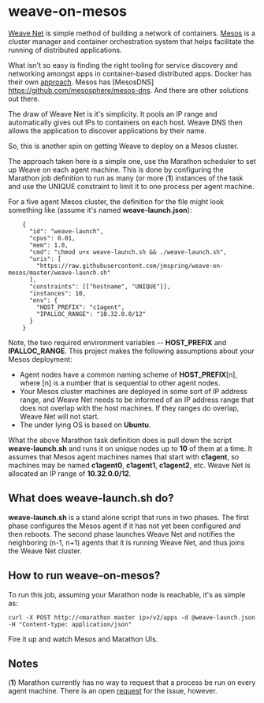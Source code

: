 # weave-on-mesos
[Weave Net](http://www.weave.works/products/weave-net/) is simple method of 
building a network of containers.  [Mesos](https://github.com/apache/mesos) 
is a cluster manager and container orchestration system that helps facilitate
the running of distributed applications.

What isn't so easy is finding the right tooling for service discovery and 
networking amongst apps in container-based distributed apps.  Docker has
their own [approach](https://docs.docker.com/engine/userguide/networking/).
Mesos has [MesosDNS] https://github.com/mesosphere/mesos-dns.  And there are
other solutions out there.

The draw of Weave Net is it's simplicity.  It pools an IP range and 
automatically gives out IPs to containers on each host.  Weave DNS then
allows the application to discover applications by their name.

So, this is another spin on getting Weave to deploy on a Mesos cluster.

The approach taken here is a simple one, use the Marathon scheduler to set 
up Weave on each agent machine.  This is done by configuring the Marathon
job definition to run as many (or more (**1**) instances of the task and use 
the UNIQUE constraint to limit it to one process per agent machine.

For a five agent Mesos cluster, the definition for the file might look 
something like (assume it's named **weave-launch.json**):

        {
          "id": "weave-launch",
          "cpus": 0.01,
          "mem": 1.0,
          "cmd": "chmod u+x weave-launch.sh && ./weave-launch.sh",
          "uris": [
            "https://raw.githubusercontent.com/jmspring/weave-on-mesos/master/weave-launch.sh"
          ],
          "constraints": [["hostname", "UNIQUE"]],
          "instances": 10,
          "env": {
            "HOST_PREFIX": "c1agent",
            "IPALLOC_RANGE": "10.32.0.0/12"
          }
        }

Note, the two required environment variables -- **HOST_PREFIX** and **IPALLOC_RANGE**.
This project makes the following assumptions about your Mesos deployment:

- Agent nodes have a common naming scheme of **HOST_PREFIX**[n], where [n] is a number that is sequential to other agent nodes.
- Your Mesos cluster machines are deployed in some sort of IP address range, and Weave Net needs to be informed of an IP address range that does not overlap with the host machines.  If they ranges do overlap, Weave Net will not start.
- The under lying OS is based on **Ubuntu**.

What the above Marathon task definition does is pull down the script **weave-launch.sh** 
and runs it on unique nodes up to **10** of them at a time.  It assumes that Mesos agent 
machines names that start with **c1agent**, so machines may be named **c1agent0**, 
**c1agent1**, **c1agent2**, etc.  Weave Net is allocated an IP range of **10.32.0.0/12**.

## What does **weave-launch.sh** do?

**weave-launch.sh** is a stand alone script that runs in two phases.  The first phase 
configures the Mesos agent if it has not yet been configured and then reboots.  The second
phase launches Weave Net and notifies the neighboring (n-1, n+1) agents that it is running 
Weave Net, and thus joins the Weave Net cluster.

## How to run weave-on-mesos?

To run this job, assuming your Marathon node is reachable, it's as simple as:

    curl -X POST http://<marathon master ip>/v2/apps -d @weave-launch.json  -H "Content-type: application/json"
    
Fire it up and watch Mesos and Marathon UIs.

## Notes

(**1**) Marathon currently has no way to request that a process be run
on every agent machine.  There is an open [request](https://github.com/mesosphere/marathon/issues/846)
for the issue, however.